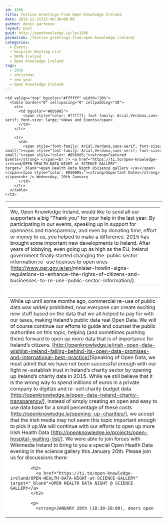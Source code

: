 ```yaml
---
id: 1596
title: Festive Greetings From Open Knowledge Ireland
date: 2015-12-31T15:49:36+00:00
author: denis parfenov
layout: post
guid: http://openknowledge.ie/?p=1596
permalink: /festive-greetings-from-open-knowledge-ireland/
categories:
  - Events
  - Hospital Waiting List
  - OKFN Ireland
  - Open Knowledge Ireland
tags:
  - 2016
  - christmas
  - new year
  - Open Knowledge Ireland
---
```

<table width="612" cellspacing="0" cellpadding="0" bgcolor="#ffffff">
  <tr>
    <td valign="top" width="70%">
      <table border="0" cellspacing="0" cellpadding="10">
        <tr>
          <td>
            We, Open Knowledge Ireland, would like to send all our supporters a big “Thank you” for your help in the last year. By participating in our events, speaking up in support for openness and transparency, and even by donating time, effort or money to us, you helped to make a difference. 2015 has brought some important new developments to Ireland. After years of lobbying, even going up as high as the EU, Ireland government finally started changing the  public sector information re-use licenses to open ones [<a href="[http://www.per.gov.ie/en/minister-howlin-signs-regulations-to-enhance-the-rights-of-citizens-and-businesses-to-re-use-public-sector-information/" target="_blank">http://www.per.gov.ie/en/</a><wbr />minister-howlin-signs-<wbr />regulations-to-enhance-the-<wbr />rights-of-citizens-and-<wbr />businesses-to-re-use-public-<wbr />sector-information/].
          </td>
        </tr>
      </table>
    </td>
    
    <td valign="top" bgcolor="#ffffff" width="30%">
      <table border="0" cellspacing="0" cellpadding="10">
        <tr>
          <td bgcolor="#056085">
            <span style="color: #ffffff; font-family: Arial,Verdana,sans-serif; font-size: large;">News and Events</span>
          </td>
        </tr>
        
        <tr>
          <td>
            <span style="font-family: Arial,Verdana,sans-serif; font-size: small;"><span style="font-family: Arial,Verdana,sans-serif; font-size: small;"><span style="color: #056085;"><strong>Featured Events</strong> </span><br /> <a href="https://ti.to/open-knowledge-ireland/OPEN-HEALTH-DATA-NIGHT-at-SCIENCE-GALLERY" target="_blank">Open Health Data Nigth @Science gallery </a></span></span><span style="color: #056085;"><strong>Important Dates</strong></span><br /> Wednesday, 20th January
          </td>
        </tr>
      </table>
    </td>
  </tr>
  
  <tr>
    <td colspan="2">
      <table style="height: 684px;" width="793">
        <tr>
          <td>
            While up until some months ago, commercial re-use of public data was widely prohibited, now everyone can create exciting new stuff based on the data that we all helped to pay for with our taxes, making Ireland’s public data real Open Data. We will of course continue our efforts to guide and counsel the public authorities on this topic, helping (and sometimes pushing them) forward to open up more data that is of importance for Ireland’s citizens. [<a href="/irish-open-data-wishlist-ireland-falling-behind-its-open-data-promises-and-international-best-practice/" target="_blank">http://openknowledge.ie/<wbr />irish-open-data-wishlist-<wbr />ireland-falling-behind-its-<wbr />open-data-promises-and-<wbr />international-best-practice/</a>]Speaking of Open Data, we must admit that we have not been successful enough with our fight re-establish trust in Ireland’s charity sector by opening up Ireland’s charity data in 2015. While we still believe that it is the wrong way to spend millions of euros in a private company to digitize and re-sell charity budget data [<a href="/open-data-ireland-charity-transparency/" target="_blank">http://openknowledge.ie/open-<wbr />data-ireland-charity-<wbr />transparency/</a>], instead of simply creating an open and easy to use data base for a small percentage of these costs [<a href="/opening-up-charities/" target="_blank">http://openknowledge.ie/<wbr />opening-up-charities/</a>], we accept that the Irish media may not seem this topic important enough to pick it up.We will continue with our efforts to open up more Irish Health Data [<a href="/projects/open-hospital-waiting-list/" target="_blank">http://openknowledge.ie/<wbr />projects/open-hospital-<wbr />waiting-list/</a>]. We were able to join forces with Wikimedia Ireland to bring to you a special Open Health Data evening in the science gallery this January 20th. Please join us for discussions there:</p> 
            
            <h2>
              <a href="https://ti.to/open-knowledge-ireland/OPEN-HEALTH-DATA-NIGHT-at-SCIENCE-GALLERY" target="_blank">OPEN HEALTH DATA NIGHT @ SCIENCE GALLERY</a>
            </h2>
            
            <p>
              <strong>JANUARY 20th (18:30-20:00), doors open at 18:00</strong>
            </p>
            
            <p>
              <strong><span style="font-family: Arial,Verdana,sans-serif; font-size: small;">REGISTER ON <a href="https://ti.to/open-knowledge-ireland/OPEN-HEALTH-DATA-NIGHT-at-SCIENCE-GALLERY" target="_blank">https://ti.to/open-<wbr />knowledge-ireland/OPEN-HEALTH-<wbr />DATA-NIGHT-at-SCIENCE-GALLERY</a></span></strong>
            </p>
            
            <h2>
              <a href="/donate/" target="_blank">Support us!</a>
            </h2>
            
            <p>
              Please help us continue our work in 2016! We accept all kind of help, giving us your time and participation in our events, hosting space for events or virtual space for our web pages. We also accept bitcoins and various kinds of money, so supporting our fight for openness and transparency is just a click away:
            </p>
            
            <p>
              <a href="/donate/" target="_blank">http://openknowledge.ie/<wbr />donate/</a>
            </p>
            
            <p>
              <span style="font-family: Arial,Verdana,sans-serif; font-size: small;">That leaves us just one more thing to wish for:</span>
            </p>
            
            <p>
              <strong>Merry Christmas And A Happy New Year 2016!</strong></td> </tr> </tbody> </table> </td> </tr> </tbody> </table>